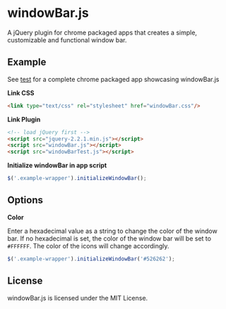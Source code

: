 # windowBar.js
A jQuery plugin for chrome packaged apps that creates a simple, customizable and functional window bar. 

## Example
See [test](https://github.com/carlelieser/windowBar.js/tree/master/test) for a complete chrome packaged app showcasing windowBar.js

**Link CSS**
```html
<link type="text/css" rel="stylesheet" href="windowBar.css"/>
```
**Link Plugin**
```html
<!-- load jQuery first -->
<script src="jquery-2.2.1.min.js"></script>
<script src="windowBar.js"></script>
<script src="windowBarTest.js"></script>
```
**Initialize windowBar in app script**
```javascript
$('.example-wrapper').initializeWindowBar();
```
## Options
**Color**

Enter a hexadecimal value as a string to change the color of the window bar. If no hexadecimal is set, the color of the window bar will be set to `#FFFFFF`. The color of the icons will change accordingly.
```javascript
$('.example-wrapper').initializeWindowBar('#526262');
```

## License
windowBar.js is licensed under the MIT License.
